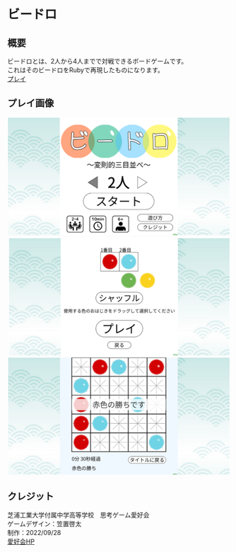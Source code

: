 # ビードロ  
## 概要  
ビードロとは、2人から4人までで対戦できるボードゲームです。  
これはそのビードロをRubyで再現したものになります。   
[プレイ](https://hayabusa2-1998ky26.github.io/vidro-board-game/)   

## プレイ画像  
![img](/img1.png)
![img](/img2.png)
![img](/img3.png)

## クレジット  
芝浦工業大学付属中学高等学校　思考ゲーム愛好会    
ゲームデザイン：笠置啓太  
制作：2022/09/28  
[愛好会HP](https://sites.google.com/shibaurafzk.com/sikouge-mu/home)  
